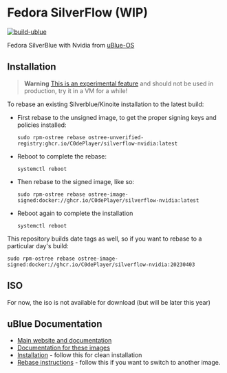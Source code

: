 # Fedora SilverFlow (WIP)

[![build-ublue](https://github.com/C0dePlayer/silverflow/actions/workflows/build.yml/badge.svg)](https://github.com/C0dePlayer/silverflow/actions/workflows/build.yml)

Fedora SilverBlue with Nvidia from [uBlue-OS](https://github.com/ublue-os/nvidia)

## Installation

> **Warning**
> [This is an experimental feature](https://www.fedoraproject.org/wiki/Changes/OstreeNativeContainerStable) and should not be used in production, try it in a VM for a while!

To rebase an existing Silverblue/Kinoite installation to the latest build:

- First rebase to the unsigned image, to get the proper signing keys and policies installed:

  ```
  sudo rpm-ostree rebase ostree-unverified-registry:ghcr.io/C0dePlayer/silverflow-nvidia:latest
  ```

- Reboot to complete the rebase:

  ```
  systemctl reboot
  ```

- Then rebase to the signed image, like so:

  ```
  sudo rpm-ostree rebase ostree-image-signed:docker://ghcr.io/C0dePlayer/silverflow-nvidia:latest
  ```

- Reboot again to complete the installation

  ```
  systemctl reboot
  ```

This repository builds date tags as well, so if you want to rebase to a particular day's build:

```
sudo rpm-ostree rebase ostree-image-signed:docker://ghcr.io/C0dePlayer/silverflow-nvidia:20230403
```

## ISO

For now, the iso is not available for download (but will be later this year)


## uBlue Documentation


- [Main website and documentation](https://universal-blue.org)
- [Documentation for these images](https://universal-blue.org/images/nvidia)
- [Installation](https://universal-blue.org/installation/) - follow this for clean installation
- [Rebase instructions](https://universal-blue.org/images/) - follow this if you want to switch to another image.
